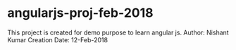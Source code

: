 # angularjs-proj-feb-2018
This project is created for demo purpose to learn angular js.
Author: Nishant Kumar
Creation Date: 12-Feb-2018